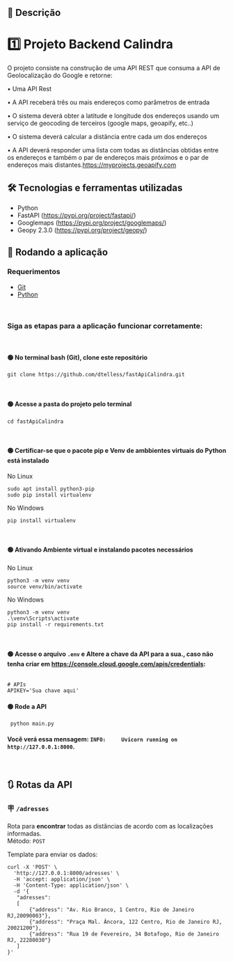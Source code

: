 ## 📜 Descrição



# 1️⃣ Projeto Backend Calindra

O projeto consiste na construção de uma API REST que consuma a API de Geolocalização do Google e retorne:

•  Uma API Rest

•  A API receberá três ou mais endereços como parâmetros de entrada

•  O sistema deverá obter a latitude e longitude dos endereços usando um serviço de geocoding
de terceiros (google maps, geoapify, etc..)

•  O sistema deverá calcular a distância entre cada um dos endereços

•  A API deverá responder uma lista com todas as distâncias obtidas entre os endereços e também o 
par de endereços mais próximos e o par de endereços mais distantes.https://myprojects.geoapify.com


## 🛠️ Tecnologias e ferramentas utilizadas

- Python
- FastAPI  (https://pypi.org/project/fastapi/)
- Googlemaps (https://pypi.org/project/googlemaps/)
- Geopy 2.3.0 (https://pypi.org/project/geopy/)

## 🌟 Rodando a aplicação

### Requerimentos

- [Git](https://git-scm.com/)
- [Python](https://www.python.org/downloads/)
<br>

### Siga as etapas para a aplicação funcionar corretamente:

<br>

#### 🟢 No terminal bash (Git), clone este repositório

```
git clone https://github.com/dtelless/fastApiCalindra.git
```

<br>

#### 🟢 Acesse a pasta do projeto pelo terminal

```
cd fastApiCalindra
```

<br>

#### 🟢 Certificar-se que o pacote pip e Venv de ambbientes virtuais do Python está instalado

No Linux
```
sudo apt install python3-pip
sudo pip install virtualenv
```
No Windows
````
pip install virtualenv

````

<br>

#### 🟢 Ativando Ambiente virtual e instalando pacotes necessários

No Linux
```
python3 -m venv venv
source venv/bin/activate
```

No Windows
```
python3 -m venv venv
.\venv\Scripts\activate
pip install -r requirements.txt
```

<br>

#### 🟢 Acesse o arquivo `.env` e Altere a chave da API para a sua., caso não tenha criar em https://console.cloud.google.com/apis/credentials: 

```

# APIs
APIKEY='Sua chave aqui'
```

#### 🟢 Rode a API

```
 python main.py
```

#### Você verá essa mensagem: `INFO:     Uvicorn running on http://127.0.0.1:8000`.

<br>

## 🔃 Rotas da API

### 🪧 `/adresses`

Rota para <b>encontrar</b> todas as distâncias de acordo com as localizações informadas.<br>
Método: `POST`<br>

Template para enviar os dados:

```
curl -X 'POST' \
  'http://127.0.0.1:8000/adresses' \
  -H 'accept: application/json' \
  -H 'Content-Type: application/json' \
  -d '{
   "adresses":
   [
       {"address": "Av. Rio Branco, 1 Centro, Rio de Janeiro RJ,20090003"},
       {"address": "Praça Mal. Âncora, 122 Centro, Rio de Janeiro RJ, 20021200"},
       {"address": "Rua 19 de Fevereiro, 34 Botafogo, Rio de Janeiro RJ, 22280030"}
   ]
}'
```

<br>

